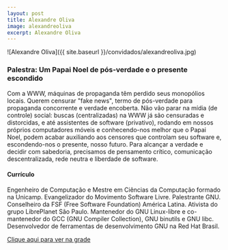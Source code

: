 ```yaml
---
layout: post
title: Alexandre Oliva
image: alexandreoliva
excerpt: Alexandre Oliva
---
```

![Alexandre Oliva]({{ site.baseurl }}/convidados/alexandreoliva.jpg)


### Palestra: Um Papai Noel de pós-verdade e o presente escondido

Com a WWW, máquinas de propaganda têm perdido seus monopólios locais.  Querem censurar "fake news", termo de pós-verdade para propaganda concorrente e verdade encoberta.  Não vão parar na mídia (de controle) social: buscas (centralizadas) na WWW já são censuradas e distorcidas, e até assistentes de software (privativo), rodando em nossos próprios computadores móveis e conhecendo-nos melhor que o Papai Noel, podem acabar auxiliando aos censores que controlam seu software e, escondendo-nos o presente, nosso futuro.  Para alcançar a verdade e decidir com sabedoria, precisamos de pensamento crítico, comunicação descentralizada, rede neutra e liberdade de software.

#### Currículo
Engenheiro de Computação e Mestre em Ciências da Computação formado na Unicamp. Evangelizador do Movimento Software Livre. Palestrante GNU. Conselheiro da FSF (Free Software Foundation) América Latina. Ativista do grupo LibrePlanet São Paulo. Mantenedor do GNU Linux-libre e co-mantenedor do GCC (GNU Compiler Collection), GNU binutils e GNU libc. Desenvolvedor de ferramentas de desenvolvimento GNU na Red Hat Brasil.

[Clique aqui para ver na grade](http://sistema.ftsl.org.br/ftsl9/grade/detail.html?pid=295)

